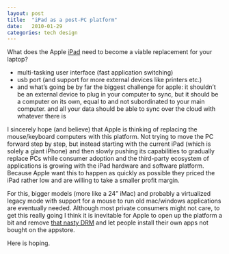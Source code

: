 ```yaml
---
layout: post
title:  "iPad as a post-PC platform"
date:   2010-01-29
categories: tech design
---
```


What does the Apple [iPad](http://www.apple.com/ipad/) need to become a viable replacement for your laptop?

-   multi-tasking user interface (fast application switching)
-   usb port (and support for more external devices like printers etc.)
-   and what’s going be by far the biggest challenge for apple: it shouldn’t be an external device to plug in your computer to sync, but it should be a computer on its own, equal to and not subordinated to your main computer. and all your data should be able to sync over the cloud with whatever there is

I sincerely hope (and believe) that Apple is thinking of replacing the mouse/keyboard computers with this platform. Not trying to move the PC forward step by step, but instead starting with the current iPad (which is solely a giant iPhone) and then slowly pushing its capabilities to gradually replace PCs while consumer adoption and the third-party ecosystem of applications is growing with the iPad hardware and software platform. Because Apple want this to happen as quickly as possible they priced the iPad rather low and are willing to take a smaller profit margin.

For this, bigger models (more like a 24” iMac) and probably a virtualized legacy mode with support for a mouse to run old mac/windows applications are eventually needed. Although most private consumers might not care, to get this really going I think it is inevitable for Apple to open up the platform a bit and remove [that nasty DRM](http://www.defectivebydesign.org/ipad) and let people install their own apps not bought on the appstore.

Here is hoping.

